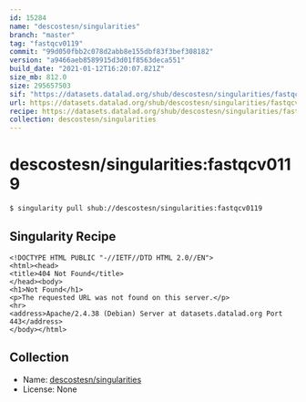 ```yaml
---
id: 15284
name: "descostesn/singularities"
branch: "master"
tag: "fastqcv0119"
commit: "99d050fbb2c078d2abb8e155dbf83f3bef308182"
version: "a9466aeb8589915d3d01f8563deca551"
build_date: "2021-01-12T16:20:07.821Z"
size_mb: 812.0
size: 295657503
sif: "https://datasets.datalad.org/shub/descostesn/singularities/fastqcv0119/2021-01-12-99d050fb-a9466aeb/a9466aeb8589915d3d01f8563deca551.sif"
url: https://datasets.datalad.org/shub/descostesn/singularities/fastqcv0119/2021-01-12-99d050fb-a9466aeb/
recipe: https://datasets.datalad.org/shub/descostesn/singularities/fastqcv0119/2021-01-12-99d050fb-a9466aeb/Singularity
collection: descostesn/singularities
---
```


# descostesn/singularities:fastqcv0119

```bash
$ singularity pull shub://descostesn/singularities:fastqcv0119
```

## Singularity Recipe

```singularity
<!DOCTYPE HTML PUBLIC "-//IETF//DTD HTML 2.0//EN">
<html><head>
<title>404 Not Found</title>
</head><body>
<h1>Not Found</h1>
<p>The requested URL was not found on this server.</p>
<hr>
<address>Apache/2.4.38 (Debian) Server at datasets.datalad.org Port 443</address>
</body></html>
```

## Collection

 - Name: [descostesn/singularities](https://github.com/descostesn/singularities)
 - License: None

